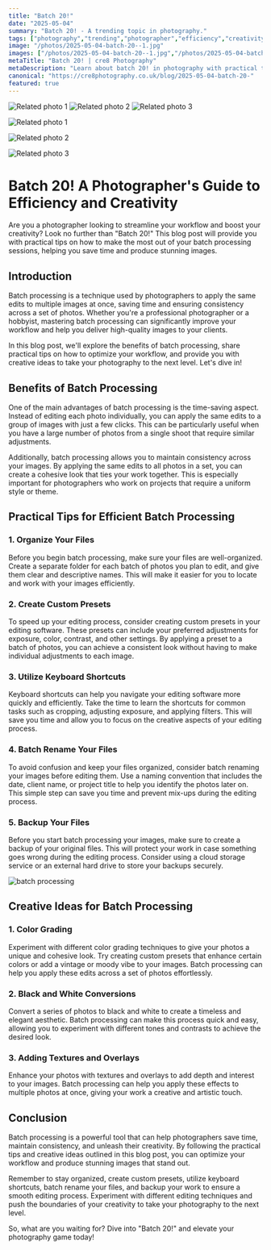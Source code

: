 ```yaml
---
title: "Batch 20!"
date: "2025-05-04"
summary: "Batch 20! - A trending topic in photography."
tags: ["photography","trending","photographer","efficiency","creativity","batch processing","workflow","tips","benefits","presets","keyboard shortcuts","backup"]
image: "/photos/2025-05-04-batch-20--1.jpg"
images: ["/photos/2025-05-04-batch-20--1.jpg","/photos/2025-05-04-batch-20--2.jpg","/photos/2025-05-04-batch-20--3.jpg"]
metaTitle: "Batch 20! | cre8 Photography"
metaDescription: "Learn about batch 20! in photography with practical tips and insights."
canonical: "https://cre8photography.co.uk/blog/2025-05-04-batch-20-"
featured: true
---
```


<!-- Gallery as HTML -->

<div class="grid grid-cols-1 sm:grid-cols-2 md:grid-cols-3 gap-4">
  <img src="/photos/2025-05-04-batch-20--1.jpg" alt="Related photo 1" class="w-full rounded-lg" />
<img src="/photos/2025-05-04-batch-20--2.jpg" alt="Related photo 2" class="w-full rounded-lg" />
<img src="/photos/2025-05-04-batch-20--3.jpg" alt="Related photo 3" class="w-full rounded-lg" />
</div>


<!-- Gallery as Markdown -->
![Related photo 1](/photos/2025-05-04-batch-20--1.jpg)


![Related photo 2](/photos/2025-05-04-batch-20--2.jpg)


![Related photo 3](/photos/2025-05-04-batch-20--3.jpg)



# Batch 20! A Photographer's Guide to Efficiency and Creativity

Are you a photographer looking to streamline your workflow and boost your creativity? Look no further than "Batch 20!" This blog post will provide you with practical tips on how to make the most out of your batch processing sessions, helping you save time and produce stunning images.

## Introduction

Batch processing is a technique used by photographers to apply the same edits to multiple images at once, saving time and ensuring consistency across a set of photos. Whether you're a professional photographer or a hobbyist, mastering batch processing can significantly improve your workflow and help you deliver high-quality images to your clients.

In this blog post, we'll explore the benefits of batch processing, share practical tips on how to optimize your workflow, and provide you with creative ideas to take your photography to the next level. Let's dive in!

## Benefits of Batch Processing

One of the main advantages of batch processing is the time-saving aspect. Instead of editing each photo individually, you can apply the same edits to a group of images with just a few clicks. This can be particularly useful when you have a large number of photos from a single shoot that require similar adjustments.

Additionally, batch processing allows you to maintain consistency across your images. By applying the same edits to all photos in a set, you can create a cohesive look that ties your work together. This is especially important for photographers who work on projects that require a uniform style or theme.

## Practical Tips for Efficient Batch Processing

### 1. Organize Your Files
Before you begin batch processing, make sure your files are well-organized. Create a separate folder for each batch of photos you plan to edit, and give them clear and descriptive names. This will make it easier for you to locate and work with your images efficiently.

### 2. Create Custom Presets
To speed up your editing process, consider creating custom presets in your editing software. These presets can include your preferred adjustments for exposure, color, contrast, and other settings. By applying a preset to a batch of photos, you can achieve a consistent look without having to make individual adjustments to each image.

### 3. Utilize Keyboard Shortcuts
Keyboard shortcuts can help you navigate your editing software more quickly and efficiently. Take the time to learn the shortcuts for common tasks such as cropping, adjusting exposure, and applying filters. This will save you time and allow you to focus on the creative aspects of your editing process.

### 4. Batch Rename Your Files
To avoid confusion and keep your files organized, consider batch renaming your images before editing them. Use a naming convention that includes the date, client name, or project title to help you identify the photos later on. This simple step can save you time and prevent mix-ups during the editing process.

### 5. Backup Your Files
Before you start batch processing your images, make sure to create a backup of your original files. This will protect your work in case something goes wrong during the editing process. Consider using a cloud storage service or an external hard drive to store your backups securely.

![batch processing](/path/to/image)

## Creative Ideas for Batch Processing

### 1. Color Grading
Experiment with different color grading techniques to give your photos a unique and cohesive look. Try creating custom presets that enhance certain colors or add a vintage or moody vibe to your images. Batch processing can help you apply these edits across a set of photos effortlessly.

### 2. Black and White Conversions
Convert a series of photos to black and white to create a timeless and elegant aesthetic. Batch processing can make this process quick and easy, allowing you to experiment with different tones and contrasts to achieve the desired look.

### 3. Adding Textures and Overlays
Enhance your photos with textures and overlays to add depth and interest to your images. Batch processing can help you apply these effects to multiple photos at once, giving your work a creative and artistic touch.

## Conclusion

Batch processing is a powerful tool that can help photographers save time, maintain consistency, and unleash their creativity. By following the practical tips and creative ideas outlined in this blog post, you can optimize your workflow and produce stunning images that stand out.

Remember to stay organized, create custom presets, utilize keyboard shortcuts, batch rename your files, and backup your work to ensure a smooth editing process. Experiment with different editing techniques and push the boundaries of your creativity to take your photography to the next level.

So, what are you waiting for? Dive into "Batch 20!" and elevate your photography game today!

